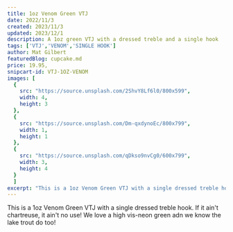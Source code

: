 ```yaml
---
title: 1oz Venom Green VTJ
date: 2022/11/3
created: 2023/11/3
updated: 2023/12/1
description: A 1oz green VTJ with a dressed treble and a single hook
tags: ['VTJ','VENOM','SINGLE HOOK']
author: Mat Gilbert
featuredBlog: cupcake.md
price: 19.95,
snipcart-id: VTJ-1OZ-VENOM
images: [
  {
    src: "https://source.unsplash.com/2ShvY8Lf6l0/800x599",
    width: 4,
    height: 3
  },
  {
    src: "https://source.unsplash.com/Dm-qxdynoEc/800x799",
    width: 1,
    height: 1
  },
  {
    src: "https://source.unsplash.com/qDkso9nvCg0/600x799",
    width: 3,
    height: 4
  }
  ]
excerpt: "This is a 1oz Venom Green VTJ with a single dressed treble hook. If it ain't chartreuse, it ain't no use! We love a high vis-neon green adn we know the lake trout do too!"
---
```


This is a 1oz Venom Green VTJ with a single dressed treble hook. If it ain't chartreuse, it ain't no use! We love a high vis-neon green adn we know the lake trout do too!